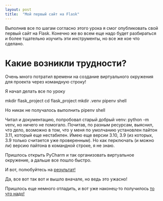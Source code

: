 ```yaml
---
layout: post
title:  "Мой первый сайт на Flask"
---
```

Выполнив все по шагам согласно этого урока я смог опубликовать свой первый сайт на Flask. Конечно же во всем еще надо будет разбираться и более тщательно изучить эти инструменты, но все же кое что сделано. 

# Какие возникли трудности? 

Очень много потратил времени на создание виртуального окружения для проекта через командную строку!

Я начал делать все по уроку

mkdir flask_project
cd flask_project
mkdir .venv
pipenv shell

Но никак не получалось выполнить pipenv shell

Читал и документацию, попробовал старый добрый  venv: python -m venv, но ничего не помогало. Почитав, по разным ресурсам, выяснил, что дело, возможно в том, что у меня по умолчанию установлен пайтон 3.11, который еще нестабилен. Имею еще версии 3.10, 3.9 (из которых, 3.9 только считается уже проверенным). Но как перключать (и можно ли) версию пайтона в командной строке, я не знаю. 

Пришлось открыть PyCharm и так организовать виртуальное окружение, а дальше все пошло быстро.

И вот, полюбуйтесь на [результат!](https://uzundemir.github.io/step4/)

Да, все вот так вот и вышло вначале, но ведь это ужасно!

Пришлось еще немного отладить, и вот уже наконец-то получилось [то что надо!](https://uzundemir.flask_site_exemple_1)




